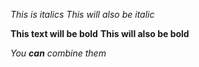*This is italics*
_This will also be italic_

**This text will be bold**
__This will also be bold__

_You **can** combine them_
